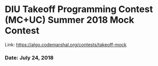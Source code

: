 # DIU Takeoff Programming Contest (MC+UC) Summer 2018 Mock Contest

Link: https://algo.codemarshal.org/contests/takeoff-mock

### Date: July 24, 2018
